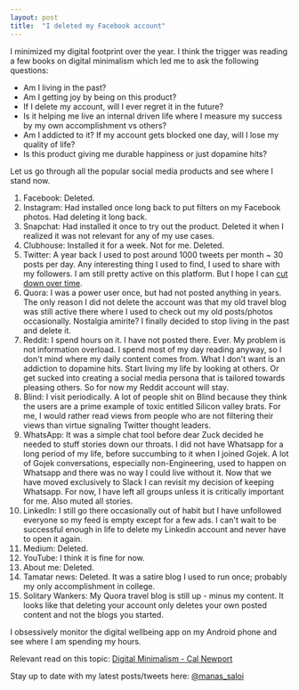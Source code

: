 ```yaml
---
layout: post
title:  "I deleted my Facebook account"
---
```


I minimized my digital footprint over the year. I think the trigger was reading a few books on digital minimalism which led me to ask the following questions:
  - Am I living in the past?
  - Am I getting joy by being on this product?
  - If I delete my account, will I ever regret it in the future?
  - Is it helping me live an internal driven life where I measure my success by my own accomplishment vs others?
  - Am I addicted to it? If my account gets blocked one day, will I lose my quality of life?
  - Is this product giving me durable happiness or just dopamine hits?

Let us go through all the popular social media products and see where I stand now.

1. Facebook: Deleted.
2. Instagram: Had installed once long back to put filters on my Facebook photos. Had deleting it long back.
3. Snapchat: Had installed it once to try out the product. Deleted it when I realized it was not relevant for any of my use cases.
4. Clubhouse: Installed it for a week. Not for me. Deleted.
5. Twitter: A year back I used to post around 1000 tweets per month ~ 30 posts per day. Any interesting thing I used to find, I used to share with my followers. I am still pretty active on this platform. But I hope I can [cut down over time](https://manassaloi.com/2020/05/30/three-months-since.html).
6. Quora: I was a power user once, but had not posted anything in years. The only reason I did not delete the account was that my old travel blog was still active there where I used to check out my old posts/photos occasionally. Nostalgia amirite? I finally decided to stop living in the past and delete it.
7. Reddit: I spend hours on it. I have not posted there. Ever. My problem is not information overload. I spend most of my day reading anyway, so I don't mind where my daily content comes from. What I don't want is an addiction to dopamine hits. Start living my life by looking at others. Or get sucked into creating a social media persona that is tailored towards pleasing others. So for now my Reddit account will stay.
8. Blind: I visit periodically. A lot of people shit on Blind because they think the users are a prime example of toxic entitled Silicon valley brats. For me, I would rather read views from people who are not filtering their views than virtue signaling Twitter thought leaders.
9. WhatsApp: It was a simple chat tool before dear Zuck decided he needed to stuff stories down our throats. I did not have Whatsapp for a long period of my life, before succumbing to it when I joined Gojek. A lot of Gojek conversations, especially non-Engineering, used to happen on Whatsapp and there was no way I could live without it. Now that we have moved exclusively to Slack I can revisit my decision of keeping Whatsapp. For now, I have left all groups unless it is critically important for me. Also muted all stories.
10. LinkedIn: I still go there occasionally out of habit but I have unfollowed everyone so my feed is empty except for a few ads. I can't wait to be successful enough in life to delete my Linkedin account and never have to open it again.
11. Medium: Deleted.
12. YouTube: I think it is fine for now.
13. About me: Deleted.
14. Tamatar news: Deleted. It was a satire blog I used to run once; probably my only accomplishment in college.  
15. Solitary Wankers: My Quora travel blog is still up - minus my content. It looks like that deleting your account only deletes your own posted content and not the blogs you started.

I obsessively monitor the digital wellbeing app on my Android phone and see where I am spending my hours.

Relevant read on this topic: [Digital Minimalism - Cal Newport](https://manassaloi.com/booksummaries/2017/05/07/digital-minimalism-newport.html)

Stay up to date with my latest posts/tweets here: [@manas_saloi](http://twitter.com/manas_saloi)
